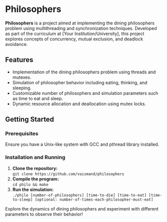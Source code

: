 <h1>Philosophers</h1>
<p><strong>Philosophers</strong> is a project aimed at implementing the dining philosophers problem using multithreading and synchronization techniques. Developed as part of the curriculum at [Your Institution/University], this project explores concepts of concurrency, mutual exclusion, and deadlock avoidance.</p>
<h2>Features</h2>
<ul>
  <li>Implementation of the dining philosophers problem using threads and mutexes.</li>
  <li>Simulation of philosopher behavior including eating, thinking, and sleeping.</li>
  <li>Customizable number of philosophers and simulation parameters such as time to eat and sleep.</li>
  <li>Dynamic resource allocation and deallocation using mutex locks.</li>
</ul>
<h2>Getting Started</h2>
<h3>Prerequisites</h3>
<p>Ensure you have a Unix-like system with GCC and pthread library installed.</p>
<h3>Installation and Running</h3>
<ol>
  <li><strong>Clone the repository:</strong><br>
  <code>git clone https://github.com/vaismand/philosophers</code></li>
  <li><strong>Compile the program:</strong><br>
  <code>cd philo && make</code></li>
  <li><strong>Run the simulation:</strong><br>
  <code>./philo [number-of-philosophers] [time-to-die] [time-to-eat] [time-to-sleep] [optional: number-of-times-each-philosopher-must-eat]</code></li>
</ol>
<p>Explore the dynamics of dining philosophers and experiment with different parameters to observe their behavior!</p>